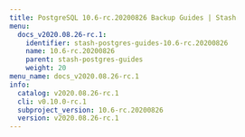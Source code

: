 ```yaml
---
title: PostgreSQL 10.6-rc.20200826 Backup Guides | Stash
menu:
  docs_v2020.08.26-rc.1:
    identifier: stash-postgres-guides-10.6-rc.20200826
    name: 10.6-rc.20200826
    parent: stash-postgres-guides
    weight: 20
menu_name: docs_v2020.08.26-rc.1
info:
  catalog: v2020.08.26-rc.1
  cli: v0.10.0-rc.1
  subproject_version: 10.6-rc.20200826
  version: v2020.08.26-rc.1
---
```


